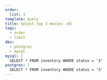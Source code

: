 ```yaml
---
order:
  list: 3
template: query
title: Select top 3 movies -03
tags:
  - order
  - limit
dbs:
  - postgres
  - mysql
mysql: |
  SELECT * FROM inventory WHERE status = '3'
postgres: |
  SELECT * FROM inventory WHERE status = '3'
---
```

